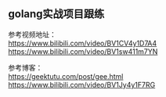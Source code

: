 ## golang实战项目跟练 ##
参考视频地址：</br>
https://www.bilibili.com/video/BV1CV4y1D7A4 </br>
https://www.bilibili.com/video/BV1sw411m7YN</br>

参考博客：</br>
https://geektutu.com/post/gee.html</br>
https://www.bilibili.com/video/BV1Jy4y1F7RG</br>
